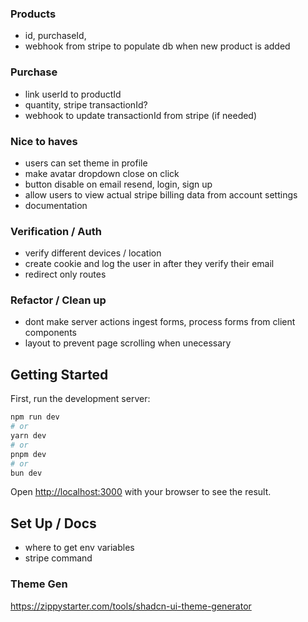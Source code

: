 ### Products

- id, purchaseId,
- webhook from stripe to populate db when new product is added

### Purchase

- link userId to productId
- quantity, stripe transactionId?
- webhook to update transactionId from stripe (if needed)

### Nice to haves

- users can set theme in profile
- make avatar dropdown close on click
- button disable on email resend, login, sign up
- allow users to view actual stripe billing data from account settings
- documentation

### Verification / Auth

- verify different devices / location
- create cookie and log the user in after they verify their email
- redirect only routes

### Refactor / Clean up

- dont make server actions ingest forms, process forms from client components
- layout to prevent page scrolling when unecessary

## Getting Started

First, run the development server:

```bash
npm run dev
# or
yarn dev
# or
pnpm dev
# or
bun dev
```

Open [http://localhost:3000](http://localhost:3000) with your browser to see the result.

## Set Up / Docs

- where to get env variables
- stripe command

### Theme Gen

https://zippystarter.com/tools/shadcn-ui-theme-generator
